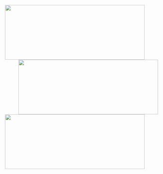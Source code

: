 <a href="https://github.com/anuraghazra/github-readme-stats">
  <img align="left" width=460 height=180 src="https://github-readme-stats.vercel.app/api/top-langs/?username=matheograil&layout=compact&theme=synthwave" />
</a>
<a href="https://github.com/anuraghazra/github-readme-stats">
  <img align="right" width=460 height=180 src="https://github-readme-stats.vercel.app/api/wakatime?username=matheograil&theme=synthwave" />
</a>
<a href="https://github.com/anuraghazra/github-readme-stats">
  <img align="center" width=460 height=180 src="https://github-readme-stats.vercel.app/api?username=matheograil&count_private=true&show_icons=true&theme=synthwave" />
</a>
